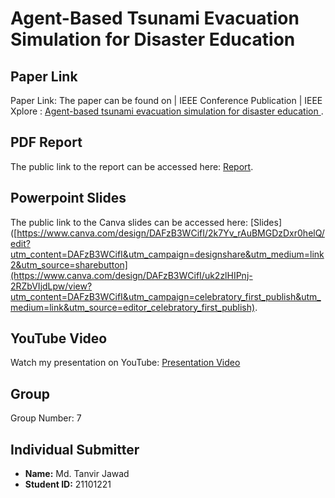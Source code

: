 
# Agent-Based Tsunami Evacuation Simulation for Disaster Education

## Paper Link
Paper Link: The paper can be found on | IEEE Conference Publication | IEEE Xplore : [Agent-based tsunami evacuation simulation for disaster education
](https://ieeexplore.ieee.org/document/6588087).
## PDF Report
The public link to the report can be accessed here: [Report](https://docs.google.com/document/d/1GAmikrzqY8WDfR39DW29vciIrErhWvx2jTeK9DOgEOg/edit).

## Powerpoint Slides
The public link to the Canva slides can be accessed here: [Slides]([https://www.canva.com/design/DAFzB3WCifI/2k7Yv_rAuBMGDzDxr0helQ/edit?utm_content=DAFzB3WCifI&utm_campaign=designshare&utm_medium=link2&utm_source=sharebutton](https://www.canva.com/design/DAFzB3WCifI/uk2zlHIPnj-2RZbVIjdLpw/view?utm_content=DAFzB3WCifI&utm_campaign=celebratory_first_publish&utm_medium=link&utm_source=editor_celebratory_first_publish).

## YouTube Video
Watch my presentation on YouTube: [Presentation Video](<URL_OF_YOUTUBE_VIDEO>)

## Group
Group Number: 7

## Individual Submitter
- **Name:** Md. Tanvir Jawad
- **Student ID:** 21101221

